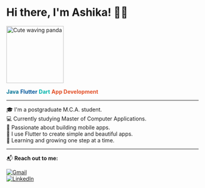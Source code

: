 # Hi there, I'm Ashika! 👋🏼  
<!-- Cute waving panda saying hii -->
<img src="https://pngimg.com/uploads/panda/panda_PNG13.png" alt="Cute waving panda" width="150"/>

<!-- Replace the emoji section with the following -->

**<span style="color:#007396;">Java</span>**
**<span style="color:#02569B;">Flutter</span>**
**<span style="color:#00B4AB;">Dart</span>**
**<span style="color:#E34F26;">App Development</span>**

---

🎓 I'm a postgraduate M.C.A. student.  
💻 Currently studying Master of Computer Applications.  
🌸 Passionate about building mobile apps.  
🧡 I use Flutter to create simple and beautiful apps.  
🌱 Learning and growing one step at a time.

---

📬 **Reach out to me:**

[![Gmail](https://img.shields.io/badge/Gmail-D14836?style=flat&logo=gmail&logoColor=white)](mailto:yourmail@gmail.com)  
[![LinkedIn](https://img.shields.io/badge/LinkedIn-0077B5?style=flat&logo=linkedin&logoColor=white)](https://www.linkedin.com/in/your-profile/)
